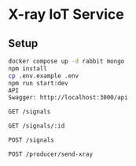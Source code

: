 # X-ray IoT Service

## Setup
```bash
docker compose up -d rabbit mongo
npm install
cp .env.example .env
npm run start:dev
API
Swagger: http://localhost:3000/api

GET /signals

GET /signals/:id

POST /signals

POST /producer/send-xray
